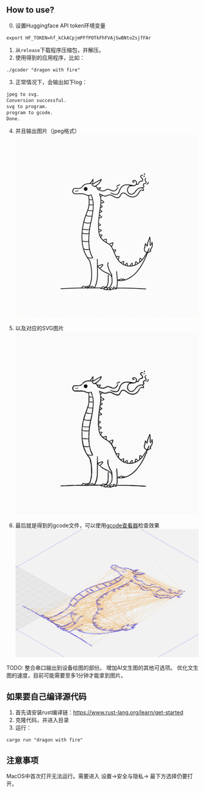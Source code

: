 ## How to use?

0. 设置Huggingface API token环境变量
```
export HF_TOKEN=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
```

1. 从`release`下载程序压缩包，并解压。
2. 使用得到的应用程序，比如：
```
./gcoder "dragon with fire"
```
3. 正常情况下，会输出如下log：
```
jpeg to svg.
Conversion successful.
svg to program.
program to gcode.
Done.
```
4. 并且输出图片（jpeg格式）
![jpeg](/images/foo.jpeg "dragon with fire")

5. 以及对应的SVG图片
![svg](/images/foo.svg "dragon with fire")

6. 最后就是得到的gcode文件，可以使用[gcode查看器](https://ncviewer.com/)检查效果
![gcode](/images/gcode.png "dragon with fire")

TODO:
整合串口输出到设备绘图的部份。
增加AI文生图的其他可选项。
优化文生图的速度，目前可能需要至多1分钟才能拿到图片。


## 如果要自己编译源代码
1. 首先请安装rust编译链：https://www.rust-lang.org/learn/get-started
2. 克隆代码，并进入目录
3. 运行：
```
cargo run "dragon with fire"
```

## 注意事项
MacOS中首次打开无法运行。需要进入 设置->安全与隐私-> 最下方选择仍要打开。
